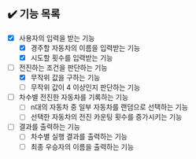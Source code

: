 ## ✔️ 기능 목록

- [X] 사용자의 입력을 받는 기능
    - [X] 경주할 자동차의 이름을 입력받는 기능
    - [X] 시도할 횟수를 입력받는 기능
- [ ] 전진하는 조건을 판단하는 기능
    - [X] 무작위 값을 구하는 기능
    - [ ] 무작위 값이 4 이상인지 판단하는 기능
- [ ] 차수별 전진한 자동차를 기록하는 기능
    - [ ] n대의 자동차 중 일부 자동차를 랜덤으로 선택하는 기능
    - [ ] 선택한 자동차의 전진 카운팅 횟수를 증가시키는 기능
- [ ] 결과를 출력하는 기능
    - [ ] 차수별 실행 결과를 출력하는 기능
    - [ ] 최종 우승자의 이름을 출력하는 기능